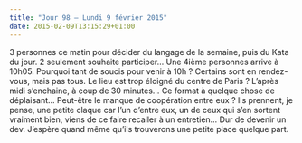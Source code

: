 ```yaml
---
title: "Jour 98 — Lundi 9 février 2015"
date: 2015-02-09T13:15:29+01:00
---
```


3 personnes ce matin pour décider du langage de la semaine, puis du Kata
du jour. 2 seulement souhaite participer… Une 4ième personnes arrive à
10h05. Pourquoi tant de soucis pour venir à 10h ? Certains sont en
rendez-vous, mais pas tous. Le lieu est trop éloigné du centre de Paris
? L’après midi s’enchaine, à coup de 30 minutes… Ce format à quelque
chose de déplaisant… Peut-être le manque de coopération entre eux ? Ils
prennent, je pense, une petite claque car l’un d’entre eux, un de ceux
qui s’en sortent vraiment bien, viens de ce faire recaller à un
entretien… Dur de devenir un dev. J’espère quand même qu’ils trouverons
une petite place quelque part.


